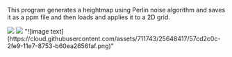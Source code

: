 This program generates a heightmap using Perlin noise algorithm and saves it as a ppm file and then loads and applies it to a 2D grid.

<img src="https://imgur.com/pHSd7FM"/>
<img src="https://imgur.com/9m9aBkf"/>
"![image text](https://cloud.githubusercontent.com/assets/711743/25648417/57cd2c0c-2fe9-11e7-8753-b60ea2656faf.png)"

